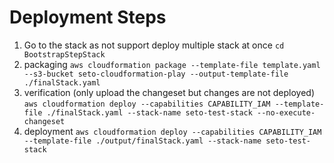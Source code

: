 # Deployment Steps

1. Go to the stack as not support deploy multiple stack at once
   `cd BootstrapStepStack`
1. packaging
   `aws cloudformation package --template-file template.yaml --s3-bucket seto-cloudformation-play --output-template-file ./finalStack.yaml`
1. verification (only upload the changeset but changes are not deployed)
   `aws cloudformation deploy --capabilities CAPABILITY_IAM --template-file ./finalStack.yaml --stack-name seto-test-stack --no-execute-changeset`
1. deployment
   `aws cloudformation deploy --capabilities CAPABILITY_IAM --template-file ./output/finalStack.yaml --stack-name seto-test-stack`
